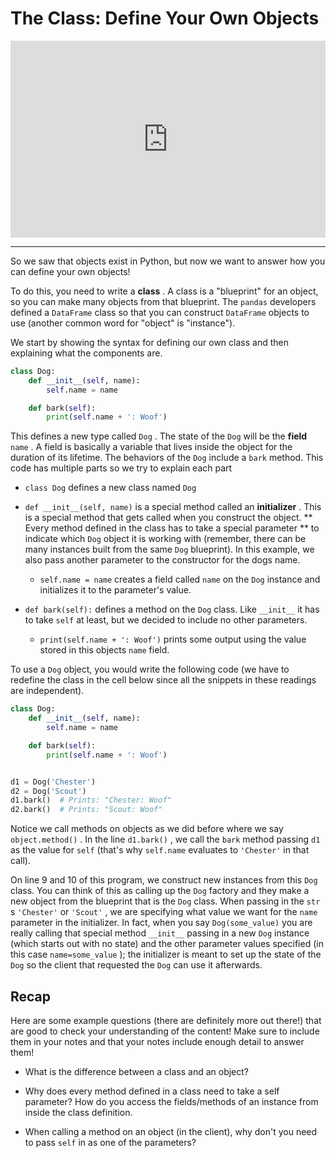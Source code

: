 # The Class: Define Your Own Objects

<div style="position: relative; padding-bottom: 62.5%; height: 0;">
    <iframe src="https://www.loom.com/embed/e10d04adc79e4015a810538ee96e2c01?sharedAppSource=personal_library" frameborder="0" webkitallowfullscreen mozallowfullscreen allowfullscreen style="position: absolute; top: 0; left: 0; width: 100%; height: 100%;"></iframe>
</div>

---

So we saw that objects exist in Python, but now we want to answer how you can define your own objects!

To do this, you need to write a **class** . A class is a "blueprint" for an object, so you can make many objects from that blueprint. The `pandas` developers defined a `DataFrame` class so that you can construct `DataFrame` objects to use (another common word for "object" is "instance").

We start by showing the syntax for defining our own class and then explaining what the components are.

```python
class Dog:
    def __init__(self, name):
        self.name = name

    def bark(self):
        print(self.name + ': Woof')
```

This defines a new type called `Dog` . The state of the `Dog` will be the **field** `name` . A field is basically a variable that lives inside the object for the duration of its lifetime. The behaviors of the `Dog` include a `bark` method. This code has multiple parts so we try to explain each part

- `class Dog` defines a new class named `Dog`

- `def __init__(self, name)` is a special method called an **initializer** . This is a special method that gets called when you construct the object. **
  Every method defined in the class has to take a special parameter
  ** to indicate which `Dog` object it is working with (remember, there can be many instances built from the same `Dog` blueprint). In this example, we also pass another parameter to the constructor for the dogs name.

  - `self.name = name` creates a field called `name` on the `Dog` instance and initializes it to the parameter's value.

- `def bark(self):` defines a method on the `Dog` class. Like `__init__` it has to take `self` at least, but we decided to include no other parameters.

  - `print(self.name + ': Woof')` prints some output using the value stored in this objects `name` field.

To use a `Dog` object, you would write the following code (we have to redefine the class in the cell below since all the snippets in these readings are independent).

```python
class Dog:
    def __init__(self, name):
        self.name = name

    def bark(self):
        print(self.name + ': Woof')


d1 = Dog('Chester')
d2 = Dog('Scout')
d1.bark()  # Prints: "Chester: Woof"
d2.bark()  # Prints: "Scout: Woof"
```

Notice we call methods on objects as we did before where we say `object.method()` . In the line `d1.bark()` , we call the `bark` method passing `d1` as the value for `self` (that's why `self.name` evaluates to `'Chester'` in that call).

On line 9 and 10 of this program, we construct new instances from this `Dog` class. You can think of this as calling up the `Dog` factory and they make a new object from the blueprint that is the `Dog` class. When passing in the `str` s `'Chester'` or `'Scout'` , we are specifying what value we want for the `name` parameter in the initializer. In fact, when you say `Dog(some_value)` you are really calling that special method `__init__` passing in a new `Dog` instance (which starts out with no state) and the other parameter values specified (in this case `name=some_value` ); the initializer is meant to set up the state of the `Dog` so the client that requested the `Dog` can use it afterwards.

## Recap

Here are some example questions (there are definitely more out there!) that are good to check your understanding of the content! Make sure to include them in your notes and that your notes include enough detail to answer them!

- What is the difference between a class and an object?

- Why does every method defined in a class need to take a self parameter? How do you access the fields/methods of an instance from inside the class definition.

- When calling a method on an object (in the client), why don't you need to pass `self` in as one of the parameters?
